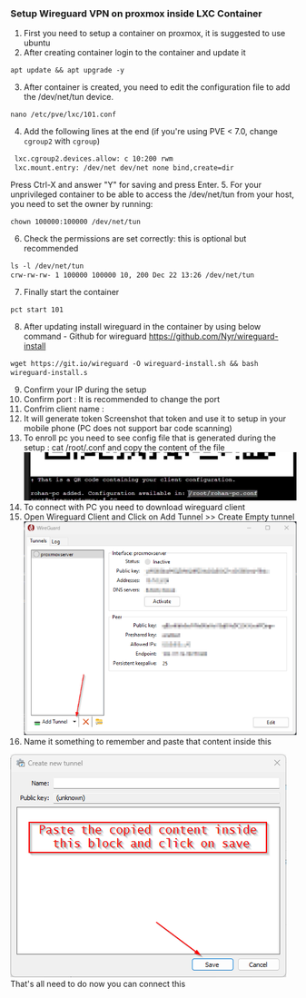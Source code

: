 ### Setup Wireguard VPN on proxmox inside LXC Container

1. First you need to setup a container on proxmox, it is suggested to use ubuntu
2. After creating container login to the container and update it 
```
apt update && apt upgrade -y
```
3. After container is created, you need to edit the configuration file to add the /dev/net/tun device.
```
nano /etc/pve/lxc/101.conf
```
4. Add the following lines at the end (if you're using PVE < 7.0, change `cgroup2` with `cgroup`)
```
 lxc.cgroup2.devices.allow: c 10:200 rwm
 lxc.mount.entry: /dev/net dev/net none bind,create=dir
 ```
 Press Ctrl-X and answer "Y" for saving and press Enter.
5. For your unprivileged container to be able to access the /dev/net/tun from your host, you need to set the owner by running:
```
chown 100000:100000 /dev/net/tun
```
6. Check the permissions are set correctly: this is optional but recommended
```
ls -l /dev/net/tun
crw-rw-rw- 1 100000 100000 10, 200 Dec 22 13:26 /dev/net/tun
```
7. Finally start the container
```
pct start 101
```
8. After updating install wireguard in the container by using below command - Github for wireguard https://github.com/Nyr/wireguard-install
```
wget https://git.io/wireguard -O wireguard-install.sh && bash wireguard-install.s
```
9. Confirm your IP during the setup 
10. Confirm port : It is recommended to change the port
11. Confrim client name :
12. It will generate token Screenshot that token and use it to setup in your mobile phone (PC does not support bar code scanning)
13. To enroll pc you need to see config file that is generated during the setup : cat /root/<your client name>.conf and copy the content of the file
![Wiregurad_config_file](image.png)
14. To connect with PC you need to download wireguard client 
15. Open Wireguard Client and Click on Add Tunnel >> Create Empty tunnel
![Empy_tunnel_wieguard](image-1.png)
16. Name it something to remember and paste that content inside this

![Add_new_tunnel](image-2.png)
That's all need to do now you can connect this
